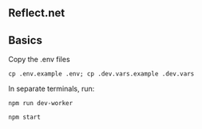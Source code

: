 ## Reflect.net

## Basics

Copy the .env files

`cp .env.example .env; cp .dev.vars.example .dev.vars`

In separate terminals, run:

`npm run dev-worker`

`npm start`

